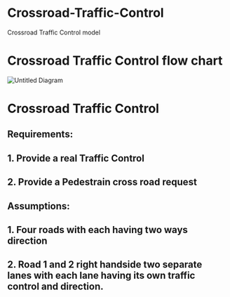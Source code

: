 # Crossroad-Traffic-Control
Crossroad Traffic Control model


# Crossroad Traffic Control flow chart
  ![Untitled Diagram](https://github.com/user-attachments/assets/4e874f2e-2296-4765-a2fe-c11de192a0db)




# Crossroad Traffic Control
## Requirements:
## 1. Provide a real Traffic Control
## 2. Provide a Pedestrain cross road request
## Assumptions:
## 1. Four roads with each having two ways direction
## 2. Road 1 and 2 right handside two separate lanes with each lane having its own traffic control and direction. 


